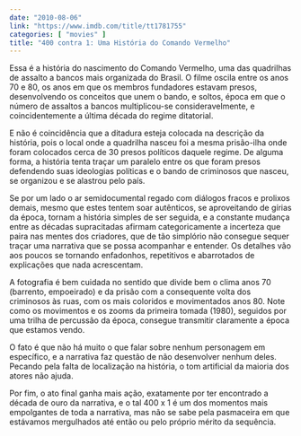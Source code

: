 ```yaml
---
date: "2010-08-06"
link: "https://www.imdb.com/title/tt1781755"
categories: [ "movies" ]
title: "400 contra 1: Uma História do Comando Vermelho"
---
```

Essa é a história do nascimento do Comando Vermelho, uma das quadrilhas de assalto a bancos mais organizada do Brasil. O filme oscila entre os anos 70 e 80, os anos em que os membros fundadores estavam presos, desenvolvendo os conceitos que unem o bando, e soltos, época em que o número de assaltos a bancos multiplicou-se consideravelmente, e coincidentemente a última década do regime ditatorial.

E não é coincidência que a ditadura esteja colocada na descrição da história, pois o local onde a quadrilha nasceu foi a mesma prisão-ilha onde foram colocados cerca de 30 presos políticos daquele regime. De alguma forma, a história tenta traçar um paralelo entre os que foram presos defendendo suas ideologias políticas e o bando de criminosos que nasceu, se organizou e se alastrou pelo país.

Se por um lado o ar semidocumental regado com diálogos fracos e prolixos demais, mesmo que estes tentem soar autênticos, se aproveitando de gírias da época, tornam a história simples de ser seguida, e a constante mudança entre as décadas supracitadas afirmam categoricamente a incerteza que paira nas mentes dos criadores, que de tão simplório não consegue sequer traçar uma narrativa que se possa acompanhar e entender. Os detalhes vão aos poucos se tornando enfadonhos, repetitivos e abarrotados de explicações que nada acrescentam.

A fotografia é bem cuidada no sentido que divide bem o clima anos 70 (barrento, empoeirado) e da prisão com a consequente volta dos criminosos às ruas, com os mais coloridos e movimentados anos 80. Note como os movimentos e os zooms da primeira tomada (1980), seguidos por uma trilha de percussão da época, consegue transmitir claramente a época que estamos vendo.

O fato é que não há muito o que falar sobre nenhum personagem em específico, e a narrativa faz questão de não desenvolver nenhum deles. Pecando pela falta de localização na história, o tom artificial da maioria dos atores não ajuda.

Por fim, o ato final ganha mais ação, exatamente por ter encontrado a década de ouro da narrativa, e o tal 400 x 1 é um dos momentos mais empolgantes de toda a narrativa, mas não se sabe pela pasmaceira em que estávamos mergulhados até então ou pelo próprio mérito da sequência.
